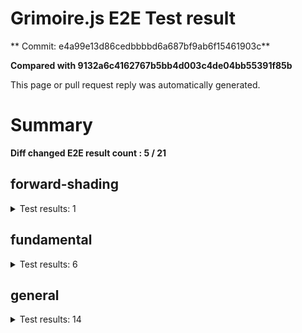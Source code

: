 # Grimoire.js E2E Test result

** Commit: e4a99e13d86cedbbbbd6a687bf9ab6f15461903c**

**Compared with 9132a6c4162767b5bb4d003c4de04bb55391f85b**

This page or pull request reply was automatically generated.

# Summary

**Diff changed E2E result count : 5 / 21**



## forward-shading

<details>
    <summary>Test results: 1</summary>

<details>
    <summary>0:forward-shading/pbr-rougness-metallic[PASSED] -- (load: 3817 / waitFor: )</summary>





<img src="https://151-108731811-gh.circle-artifacts.com/0/tmp/circle-artifacts.xbGH5qN/diff/forward-shadingpbr-rougness-metallic.png"/>




<a href="http://jsrun.it/kyasbal/gCfn3#fundamental&#x3D;staging-e4a99e13d86cedbbbbd6a687bf9ab6f15461903c">OPEN</a>



<details>
    <summary>Logs</summary>

```
log:%cGrimoire.js v0.21.1
plugins:

  1 : grimoirejs-math@1.15.1
  2 : grimoirejs-fundamental@0.30.0beta5
  3 : grimoirejs-forward-shading@1.10.1

To suppress this message,please inject a line &quot;gr.debug &#x3D; false;&quot; on the initializing timing. color:#44F;font-weight:bold;
```

</details>

<details>
    <summary>Meta</summary>


|Key|Value|
|:-:|:-:|
|config|[object Object]|
|loadTime|3817|
|logs|[object Object]|
|diffTestResult|true|
|url|http://jsrun.it/kyasbal/gCfn3#fundamental&#x3D;staging-e4a99e13d86cedbbbbd6a687bf9ab6f15461903c|


</details>

<details>
    <summary>Config</summary>


|Key|Value|
|:-:|:-:|
|url|http://jsrun.it/kyasbal/gCfn3|
|timeout|100000|
|waitFor||
|width|640|
|height|480|
|threshold|3%|
|shift|2|
|group|forward-shading|
|name|pbr-rougness-metallic|


</details>


</details>


---

 

</details>


## fundamental

<details>
    <summary>Test results: 6</summary>

<details>
    <summary>0:fundamental/texture-direction[PASSED] -- (load: 4461 / waitFor: )</summary>





<img src="https://151-108731811-gh.circle-artifacts.com/1/tmp/circle-artifacts.5MUAzxO/diff/fundamentaltexture-direction.png"/>




<a href="https://codepen.io/kyasbal-1994/debug/gXMBJV#fundamental&#x3D;staging-e4a99e13d86cedbbbbd6a687bf9ab6f15461903c">OPEN</a>



<details>
    <summary>Logs</summary>

```
log:%cGrimoire.js v0.21.1
plugins:

  1 : grimoirejs-math@1.15.1
  2 : grimoirejs-fundamental@0.30.0beta5

To suppress this message,please inject a line &quot;gr.debug &#x3D; false;&quot; on the initializing timing. color:#44F;font-weight:bold;
```

</details>

<details>
    <summary>Meta</summary>


|Key|Value|
|:-:|:-:|
|config|[object Object]|
|loadTime|4461|
|logs|[object Object]|
|diffTestResult|true|
|url|https://codepen.io/kyasbal-1994/debug/gXMBJV#fundamental&#x3D;staging-e4a99e13d86cedbbbbd6a687bf9ab6f15461903c|


</details>

<details>
    <summary>Config</summary>


|Key|Value|
|:-:|:-:|
|url|https://codepen.io/kyasbal-1994/debug/gXMBJV|
|timeout|100000|
|waitFor||
|width|640|
|height|480|
|threshold|3%|
|shift|2|
|group|fundamental|
|name|texture-direction|


</details>


</details>


---


<details>
    <summary>1:fundamental/uv[PASSED] -- (load: 3744 / waitFor: )</summary>





<img src="https://151-108731811-gh.circle-artifacts.com/2/tmp/circle-artifacts.h3yqFWR/diff/fundamentaluv.png"/>




<a href="https://codepen.io/kyasbal-1994/debug/vWXLLK#fundamental&#x3D;staging-e4a99e13d86cedbbbbd6a687bf9ab6f15461903c">OPEN</a>



<details>
    <summary>Logs</summary>

```
log:%cGrimoire.js v0.21.1
plugins:

  1 : grimoirejs-math@1.15.1
  2 : grimoirejs-fundamental@0.30.0beta5

To suppress this message,please inject a line &quot;gr.debug &#x3D; false;&quot; on the initializing timing. color:#44F;font-weight:bold;
```

</details>

<details>
    <summary>Meta</summary>


|Key|Value|
|:-:|:-:|
|config|[object Object]|
|loadTime|3744|
|logs|[object Object]|
|diffTestResult|true|
|url|https://codepen.io/kyasbal-1994/debug/vWXLLK#fundamental&#x3D;staging-e4a99e13d86cedbbbbd6a687bf9ab6f15461903c|


</details>

<details>
    <summary>Config</summary>


|Key|Value|
|:-:|:-:|
|url|https://codepen.io/kyasbal-1994/debug/vWXLLK|
|timeout|100000|
|waitFor||
|width|640|
|height|480|
|threshold|3%|
|shift|2|
|group|fundamental|
|name|uv|


</details>


</details>


---


<details>
    <summary>2:fundamental/normal[PASSED] -- (load: 3443 / waitFor: )</summary>





<img src="https://151-108731811-gh.circle-artifacts.com/3/tmp/circle-artifacts.2VZXiBz/diff/fundamentalnormal.png"/>




<a href="https://codepen.io/kyasbal-1994/debug/RjGroo#fundamental&#x3D;staging-e4a99e13d86cedbbbbd6a687bf9ab6f15461903c">OPEN</a>



<details>
    <summary>Logs</summary>

```
log:%cGrimoire.js v0.21.1
plugins:

  1 : grimoirejs-math@1.15.1
  2 : grimoirejs-fundamental@0.30.0beta5

To suppress this message,please inject a line &quot;gr.debug &#x3D; false;&quot; on the initializing timing. color:#44F;font-weight:bold;
```

</details>

<details>
    <summary>Meta</summary>


|Key|Value|
|:-:|:-:|
|config|[object Object]|
|loadTime|3443|
|logs|[object Object]|
|diffTestResult|true|
|url|https://codepen.io/kyasbal-1994/debug/RjGroo#fundamental&#x3D;staging-e4a99e13d86cedbbbbd6a687bf9ab6f15461903c|


</details>

<details>
    <summary>Config</summary>


|Key|Value|
|:-:|:-:|
|url|https://codepen.io/kyasbal-1994/debug/RjGroo|
|timeout|100000|
|waitFor||
|width|640|
|height|480|
|threshold|3%|
|shift|2|
|group|fundamental|
|name|normal|


</details>


</details>


---


<details>
    <summary>3:fundamental/canvasFollowRelative[PASSED] -- (load: 1224 / waitFor: )</summary>





<img src="https://151-108731811-gh.circle-artifacts.com/0/tmp/circle-artifacts.xbGH5qN/diff/fundamentalcanvasFollowRelative.png"/>




<a href="https://codepen.io/kyasbal-1994/debug/bf323f6b9725ceb75f0865d6dddd68b9#fundamental&#x3D;staging-e4a99e13d86cedbbbbd6a687bf9ab6f15461903c">OPEN</a>



<details>
    <summary>Logs</summary>

```
log:%cGrimoire.js v0.21.1
plugins:

  1 : grimoirejs-math@1.15.1
  2 : grimoirejs-fundamental@0.30.0beta5

To suppress this message,please inject a line &quot;gr.debug &#x3D; false;&quot; on the initializing timing. color:#44F;font-weight:bold;
```

</details>

<details>
    <summary>Meta</summary>


|Key|Value|
|:-:|:-:|
|config|[object Object]|
|loadTime|1224|
|logs|[object Object]|
|diffTestResult|true|
|url|https://codepen.io/kyasbal-1994/debug/bf323f6b9725ceb75f0865d6dddd68b9#fundamental&#x3D;staging-e4a99e13d86cedbbbbd6a687bf9ab6f15461903c|


</details>

<details>
    <summary>Config</summary>


|Key|Value|
|:-:|:-:|
|url|https://codepen.io/kyasbal-1994/debug/bf323f6b9725ceb75f0865d6dddd68b9|
|timeout|100000|
|waitFor||
|width|640|
|height|480|
|threshold|3%|
|shift|2|
|group|fundamental|
|name|canvasFollowRelative|


</details>


</details>


---


<details>
    <summary>4:fundamental/canvasConsiderBorder[PASSED] -- (load: 1081 / waitFor: )</summary>





<img src="https://151-108731811-gh.circle-artifacts.com/1/tmp/circle-artifacts.5MUAzxO/diff/fundamentalcanvasConsiderBorder.png"/>




<a href="https://codepen.io/kyasbal-1994/debug/d448653295e3678bdbbc626bf9192f79#fundamental&#x3D;staging-e4a99e13d86cedbbbbd6a687bf9ab6f15461903c">OPEN</a>



<details>
    <summary>Logs</summary>

```
log:%cGrimoire.js v0.21.1
plugins:

  1 : grimoirejs-math@1.15.1
  2 : grimoirejs-fundamental@0.30.0beta5

To suppress this message,please inject a line &quot;gr.debug &#x3D; false;&quot; on the initializing timing. color:#44F;font-weight:bold;
```

</details>

<details>
    <summary>Meta</summary>


|Key|Value|
|:-:|:-:|
|config|[object Object]|
|loadTime|1081|
|logs|[object Object]|
|diffTestResult|true|
|url|https://codepen.io/kyasbal-1994/debug/d448653295e3678bdbbc626bf9192f79#fundamental&#x3D;staging-e4a99e13d86cedbbbbd6a687bf9ab6f15461903c|


</details>

<details>
    <summary>Config</summary>


|Key|Value|
|:-:|:-:|
|url|https://codepen.io/kyasbal-1994/debug/d448653295e3678bdbbc626bf9192f79|
|timeout|100000|
|waitFor||
|width|640|
|height|480|
|threshold|3%|
|shift|2|
|group|fundamental|
|name|canvasConsiderBorder|


</details>


</details>


---


<details>
    <summary>5:fundamental/dynamicParentSizeChange[PASSED] -- (load: 1344 / waitFor: )</summary>





<img src="https://151-108731811-gh.circle-artifacts.com/2/tmp/circle-artifacts.h3yqFWR/diff/fundamentaldynamicParentSizeChange.png"/>




<a href="https://codepen.io/kyasbal-1994/debug/074bef092e7a50ed3e33fe7c75c923e6#fundamental&#x3D;staging-e4a99e13d86cedbbbbd6a687bf9ab6f15461903c">OPEN</a>



<details>
    <summary>Logs</summary>

```
log:%cGrimoire.js v0.21.1
plugins:

  1 : grimoirejs-math@1.15.1
  2 : grimoirejs-fundamental@0.30.0beta5

To suppress this message,please inject a line &quot;gr.debug &#x3D; false;&quot; on the initializing timing. color:#44F;font-weight:bold;
```

</details>

<details>
    <summary>Meta</summary>


|Key|Value|
|:-:|:-:|
|config|[object Object]|
|loadTime|1344|
|logs|[object Object]|
|diffTestResult|true|
|url|https://codepen.io/kyasbal-1994/debug/074bef092e7a50ed3e33fe7c75c923e6#fundamental&#x3D;staging-e4a99e13d86cedbbbbd6a687bf9ab6f15461903c|


</details>

<details>
    <summary>Config</summary>


|Key|Value|
|:-:|:-:|
|url|https://codepen.io/kyasbal-1994/debug/074bef092e7a50ed3e33fe7c75c923e6|
|timeout|100000|
|waitFor||
|width|640|
|height|480|
|threshold|3%|
|shift|2|
|group|fundamental|
|name|dynamicParentSizeChange|


</details>


</details>


---

 

</details>


## general

<details>
    <summary>Test results: 14</summary>

<details>
    <summary>0:general/earth[PASSED] -- (load: 1868 / waitFor: )</summary>





<img src="https://151-108731811-gh.circle-artifacts.com/3/tmp/circle-artifacts.2VZXiBz/diff/generalearth.png"/>




<a href="http://jsrun.it/cx20/89C8#fundamental&#x3D;staging-e4a99e13d86cedbbbbd6a687bf9ab6f15461903c">OPEN</a>



<details>
    <summary>Logs</summary>

```
log:%cGrimoire.js v0.20.1
plugins:

  1 : grimoirejs-math@1.15.1
  2 : grimoirejs-fundamental@0.30.4
  3 : grimoirejs-preset-basic@1.11.15
  4 : grimoirejs-forward-shading@1.10.1

To suppress this message,please inject a line &quot;gr.debug &#x3D; false;&quot; on the initializing timing. color:#44F;font-weight:bold;
```

</details>

<details>
    <summary>Meta</summary>


|Key|Value|
|:-:|:-:|
|config|[object Object]|
|loadTime|1868|
|logs|[object Object]|
|diffTestResult|true|
|url|http://jsrun.it/cx20/89C8#fundamental&#x3D;staging-e4a99e13d86cedbbbbd6a687bf9ab6f15461903c|


</details>

<details>
    <summary>Config</summary>


|Key|Value|
|:-:|:-:|
|url|http://jsrun.it/cx20/89C8|
|timeout|100000|
|waitFor||
|width|640|
|height|480|
|threshold|3%|
|shift|2|
|group|general|
|name|earth|


</details>


</details>


---


<details>
    <summary>1:general/gltf[PASSED] -- (load: 1145 / waitFor: )</summary>





<img src="https://151-108731811-gh.circle-artifacts.com/0/tmp/circle-artifacts.xbGH5qN/diff/generalgltf.png"/>




<a href="http://jsrun.it/cx20/6ojC#fundamental&#x3D;staging-e4a99e13d86cedbbbbd6a687bf9ab6f15461903c">OPEN</a>



<details>
    <summary>Logs</summary>

```
log:%cGrimoire.js v0.20.0
plugins:

  1 : grimoirejs-math@1.14.6
  2 : grimoirejs-fundamental@0.28.2
  3 : grimoirejs-preset-basic@1.11.3
  4 : grimoirejs-animation@1.2.0
  5 : grimoirejs-forward-shading@1.7.3
  6 : grimoirejs-gltf@2.2.1

To suppress this message,please inject a line &quot;gr.debug &#x3D; false;&quot; on the initializing timing. color:#44F;font-weight:bold;
```

</details>

<details>
    <summary>Meta</summary>


|Key|Value|
|:-:|:-:|
|config|[object Object]|
|loadTime|1145|
|logs|[object Object]|
|diffTestResult|true|
|url|http://jsrun.it/cx20/6ojC#fundamental&#x3D;staging-e4a99e13d86cedbbbbd6a687bf9ab6f15461903c|


</details>

<details>
    <summary>Config</summary>


|Key|Value|
|:-:|:-:|
|url|http://jsrun.it/cx20/6ojC|
|timeout|100000|
|waitFor||
|width|640|
|height|480|
|threshold|3%|
|shift|2|
|group|general|
|name|gltf|


</details>


</details>


---



### 2:general/posteffect\[CHANGED\]

* load: 2437
* waitFor: 





<img src="https://151-108731811-gh.circle-artifacts.com/1/tmp/circle-artifacts.5MUAzxO/diff/generalposteffect.png"/>




<a href="http://jsrun.it/cx20/snhP#fundamental&#x3D;staging-e4a99e13d86cedbbbbd6a687bf9ab6f15461903c">OPEN</a>



<details>
    <summary>Logs</summary>

```
log:%cGrimoire.js v0.19.5
plugins:

  1 : grimoirejs-math@1.14.3
  2 : grimoirejs-fundamental@0.28.2
  3 : grimoirejs-preset-basic@1.11.0

To suppress this message,please inject a line &quot;gr.debug &#x3D; false;&quot; on the initializing timing. color:#44F;font-weight:bold;
```

</details>

<details>
    <summary>Meta</summary>


|Key|Value|
|:-:|:-:|
|config|[object Object]|
|loadTime|2437|
|logs|[object Object]|
|diffTestResult|false|
|url|http://jsrun.it/cx20/snhP#fundamental&#x3D;staging-e4a99e13d86cedbbbbd6a687bf9ab6f15461903c|


</details>

<details>
    <summary>Config</summary>


|Key|Value|
|:-:|:-:|
|url|http://jsrun.it/cx20/snhP|
|timeout|100000|
|waitFor||
|width|640|
|height|480|
|threshold|3%|
|shift|2|
|group|general|
|name|posteffect|


</details>


---


<details>
    <summary>3:general/primitives[PASSED] -- (load: 2750 / waitFor: )</summary>





<img src="https://151-108731811-gh.circle-artifacts.com/2/tmp/circle-artifacts.h3yqFWR/diff/generalprimitives.png"/>




<a href="http://jsrun.it/cx20/WWUy#fundamental&#x3D;staging-e4a99e13d86cedbbbbd6a687bf9ab6f15461903c">OPEN</a>



<details>
    <summary>Logs</summary>

```
log:%cGrimoire.js v0.20.0
plugins:

  1 : grimoirejs-math@1.14.7
  2 : grimoirejs-fundamental@0.29.2
  3 : grimoirejs-preset-basic@1.11.5

To suppress this message,please inject a line &quot;gr.debug &#x3D; false;&quot; on the initializing timing. color:#44F;font-weight:bold;
```

</details>

<details>
    <summary>Meta</summary>


|Key|Value|
|:-:|:-:|
|config|[object Object]|
|loadTime|2750|
|logs|[object Object]|
|diffTestResult|true|
|url|http://jsrun.it/cx20/WWUy#fundamental&#x3D;staging-e4a99e13d86cedbbbbd6a687bf9ab6f15461903c|


</details>

<details>
    <summary>Config</summary>


|Key|Value|
|:-:|:-:|
|url|http://jsrun.it/cx20/WWUy|
|timeout|100000|
|waitFor||
|width|640|
|height|480|
|threshold|3%|
|shift|2|
|group|general|
|name|primitives|


</details>


</details>


---


<details>
    <summary>4:general/quaternion[PASSED] -- (load: 1377 / waitFor: )</summary>





<img src="https://151-108731811-gh.circle-artifacts.com/3/tmp/circle-artifacts.2VZXiBz/diff/generalquaternion.png"/>




<a href="http://jsrun.it/cx20/29IU#fundamental&#x3D;staging-e4a99e13d86cedbbbbd6a687bf9ab6f15461903c">OPEN</a>



<details>
    <summary>Logs</summary>

```
log:%cGrimoire.js v0.20.1
plugins:

  1 : grimoirejs-math@1.14.7
  2 : grimoirejs-fundamental@0.29.4
  3 : grimoirejs-preset-basic@1.11.8

To suppress this message,please inject a line &quot;gr.debug &#x3D; false;&quot; on the initializing timing. color:#44F;font-weight:bold;
```

</details>

<details>
    <summary>Meta</summary>


|Key|Value|
|:-:|:-:|
|config|[object Object]|
|loadTime|1377|
|logs|[object Object]|
|diffTestResult|true|
|url|http://jsrun.it/cx20/29IU#fundamental&#x3D;staging-e4a99e13d86cedbbbbd6a687bf9ab6f15461903c|


</details>

<details>
    <summary>Config</summary>


|Key|Value|
|:-:|:-:|
|url|http://jsrun.it/cx20/29IU|
|timeout|100000|
|waitFor||
|width|640|
|height|480|
|threshold|3%|
|shift|2|
|group|general|
|name|quaternion|


</details>


</details>


---


<details>
    <summary>5:general/teapod-wireframe[PASSED] -- (load: 796 / waitFor: )</summary>





<img src="https://151-108731811-gh.circle-artifacts.com/0/tmp/circle-artifacts.xbGH5qN/diff/generalteapod-wireframe.png"/>




<a href="http://jsrun.it/cx20/Ukzk#fundamental&#x3D;staging-e4a99e13d86cedbbbbd6a687bf9ab6f15461903c">OPEN</a>



<details>
    <summary>Logs</summary>

```
log:%cGrimoire.js v0.20.1
plugins:

  1 : grimoirejs-math@1.14.7
  2 : grimoirejs-fundamental@0.29.4
  3 : grimoirejs-preset-basic@1.11.8

To suppress this message,please inject a line &quot;gr.debug &#x3D; false;&quot; on the initializing timing. color:#44F;font-weight:bold;
```

</details>

<details>
    <summary>Meta</summary>


|Key|Value|
|:-:|:-:|
|config|[object Object]|
|loadTime|796|
|logs|[object Object]|
|diffTestResult|true|
|url|http://jsrun.it/cx20/Ukzk#fundamental&#x3D;staging-e4a99e13d86cedbbbbd6a687bf9ab6f15461903c|


</details>

<details>
    <summary>Config</summary>


|Key|Value|
|:-:|:-:|
|url|http://jsrun.it/cx20/Ukzk|
|timeout|100000|
|waitFor||
|width|640|
|height|480|
|threshold|3%|
|shift|2|
|group|general|
|name|teapod-wireframe|


</details>


</details>


---


<details>
    <summary>6:general/teapod-normal[PASSED] -- (load: 1575 / waitFor: )</summary>





<img src="https://151-108731811-gh.circle-artifacts.com/1/tmp/circle-artifacts.5MUAzxO/diff/generalteapod-normal.png"/>




<a href="http://jsrun.it/cx20/MPRv#fundamental&#x3D;staging-e4a99e13d86cedbbbbd6a687bf9ab6f15461903c">OPEN</a>



<details>
    <summary>Logs</summary>

```
log:%cGrimoire.js v0.20.1
plugins:

  1 : grimoirejs-math@1.14.7
  2 : grimoirejs-fundamental@0.29.4
  3 : grimoirejs-preset-basic@1.11.8

To suppress this message,please inject a line &quot;gr.debug &#x3D; false;&quot; on the initializing timing. color:#44F;font-weight:bold;
```

</details>

<details>
    <summary>Meta</summary>


|Key|Value|
|:-:|:-:|
|config|[object Object]|
|loadTime|1575|
|logs|[object Object]|
|diffTestResult|true|
|url|http://jsrun.it/cx20/MPRv#fundamental&#x3D;staging-e4a99e13d86cedbbbbd6a687bf9ab6f15461903c|


</details>

<details>
    <summary>Config</summary>


|Key|Value|
|:-:|:-:|
|url|http://jsrun.it/cx20/MPRv|
|timeout|100000|
|waitFor||
|width|640|
|height|480|
|threshold|3%|
|shift|2|
|group|general|
|name|teapod-normal|


</details>


</details>


---



### 7:general/teapod-texture\[CHANGED\]

* load: 1282
* waitFor: 





<img src="https://151-108731811-gh.circle-artifacts.com/2/tmp/circle-artifacts.h3yqFWR/diff/generalteapod-texture.png"/>




<a href="http://jsrun.it/cx20/kPYg#fundamental&#x3D;staging-e4a99e13d86cedbbbbd6a687bf9ab6f15461903c">OPEN</a>



<details>
    <summary>Logs</summary>

```
log:%cGrimoire.js v0.20.1
plugins:

  1 : grimoirejs-math@1.14.7
  2 : grimoirejs-fundamental@0.29.4
  3 : grimoirejs-preset-basic@1.11.8

To suppress this message,please inject a line &quot;gr.debug &#x3D; false;&quot; on the initializing timing. color:#44F;font-weight:bold;
```

</details>

<details>
    <summary>Meta</summary>


|Key|Value|
|:-:|:-:|
|config|[object Object]|
|loadTime|1282|
|logs|[object Object]|
|diffTestResult|false|
|url|http://jsrun.it/cx20/kPYg#fundamental&#x3D;staging-e4a99e13d86cedbbbbd6a687bf9ab6f15461903c|


</details>

<details>
    <summary>Config</summary>


|Key|Value|
|:-:|:-:|
|url|http://jsrun.it/cx20/kPYg|
|timeout|100000|
|waitFor||
|width|640|
|height|480|
|threshold|3%|
|shift|2|
|group|general|
|name|teapod-texture|


</details>


---


<details>
    <summary>8:general/pbr[PASSED] -- (load: 982 / waitFor: )</summary>





<img src="https://151-108731811-gh.circle-artifacts.com/3/tmp/circle-artifacts.2VZXiBz/diff/generalpbr.png"/>




<a href="http://jsrun.it/cx20/Qurl#fundamental&#x3D;staging-e4a99e13d86cedbbbbd6a687bf9ab6f15461903c">OPEN</a>



<details>
    <summary>Logs</summary>

```
log:%cGrimoire.js v0.20.1
plugins:

  1 : grimoirejs-math@1.14.8
  2 : grimoirejs-fundamental@0.29.4
  3 : grimoirejs-preset-basic@1.11.9
  4 : grimoirejs-animation@1.2.0
  5 : grimoirejs-forward-shading@1.9.1
  6 : grimoirejs-gltf@2.2.6

To suppress this message,please inject a line &quot;gr.debug &#x3D; false;&quot; on the initializing timing. color:#44F;font-weight:bold;
```

</details>

<details>
    <summary>Meta</summary>


|Key|Value|
|:-:|:-:|
|config|[object Object]|
|loadTime|982|
|logs|[object Object]|
|diffTestResult|true|
|url|http://jsrun.it/cx20/Qurl#fundamental&#x3D;staging-e4a99e13d86cedbbbbd6a687bf9ab6f15461903c|


</details>

<details>
    <summary>Config</summary>


|Key|Value|
|:-:|:-:|
|url|http://jsrun.it/cx20/Qurl|
|timeout|100000|
|waitFor||
|width|640|
|height|480|
|threshold|3%|
|shift|2|
|group|general|
|name|pbr|


</details>


</details>


---



### 9:general/particles\[CHANGED\]

* load: 1029
* waitFor: 





<img src="https://151-108731811-gh.circle-artifacts.com/0/tmp/circle-artifacts.xbGH5qN/diff/generalparticles.png"/>




<a href="http://jsrun.it/case2912/6B8h#fundamental&#x3D;staging-e4a99e13d86cedbbbbd6a687bf9ab6f15461903c">OPEN</a>



<details>
    <summary>Logs</summary>

```
log:%cGrimoire.js v0.21.0
plugins:

  1 : grimoirejs-math@1.15.1
  2 : grimoirejs-fundamental@0.30.5
  3 : grimoirejs-preset-basic@1.11.16

To suppress this message,please inject a line &quot;gr.debug &#x3D; false;&quot; on the initializing timing. color:#44F;font-weight:bold;
```

</details>

<details>
    <summary>Meta</summary>


|Key|Value|
|:-:|:-:|
|config|[object Object]|
|loadTime|1029|
|logs|[object Object]|
|diffTestResult|false|
|url|http://jsrun.it/case2912/6B8h#fundamental&#x3D;staging-e4a99e13d86cedbbbbd6a687bf9ab6f15461903c|


</details>

<details>
    <summary>Config</summary>


|Key|Value|
|:-:|:-:|
|url|http://jsrun.it/case2912/6B8h|
|timeout|100000|
|waitFor||
|width|640|
|height|480|
|threshold|3%|
|shift|2|
|group|general|
|name|particles|


</details>


---


<details>
    <summary>10:general/axis[PASSED] -- (load: 752 / waitFor: )</summary>





<img src="https://151-108731811-gh.circle-artifacts.com/1/tmp/circle-artifacts.5MUAzxO/diff/generalaxis.png"/>




<a href="http://jsrun.it/cx20/ebdy#fundamental&#x3D;staging-e4a99e13d86cedbbbbd6a687bf9ab6f15461903c">OPEN</a>



<details>
    <summary>Logs</summary>

```
log:%cGrimoire.js v0.20.1
plugins:

  1 : grimoirejs-math@1.14.7
  2 : grimoirejs-fundamental@0.29.4
  3 : grimoirejs-preset-basic@1.11.8

To suppress this message,please inject a line &quot;gr.debug &#x3D; false;&quot; on the initializing timing. color:#44F;font-weight:bold;
```

</details>

<details>
    <summary>Meta</summary>


|Key|Value|
|:-:|:-:|
|config|[object Object]|
|loadTime|752|
|logs|[object Object]|
|diffTestResult|true|
|url|http://jsrun.it/cx20/ebdy#fundamental&#x3D;staging-e4a99e13d86cedbbbbd6a687bf9ab6f15461903c|


</details>

<details>
    <summary>Config</summary>


|Key|Value|
|:-:|:-:|
|url|http://jsrun.it/cx20/ebdy|
|timeout|100000|
|waitFor||
|width|640|
|height|480|
|threshold|3%|
|shift|2|
|group|general|
|name|axis|


</details>


</details>


---


<details>
    <summary>11:general/forward[PASSED] -- (load: 1169 / waitFor: )</summary>





<img src="https://151-108731811-gh.circle-artifacts.com/2/tmp/circle-artifacts.h3yqFWR/diff/generalforward.png"/>




<a href="http://jsrun.it/cx20/UE4P#fundamental&#x3D;staging-e4a99e13d86cedbbbbd6a687bf9ab6f15461903c">OPEN</a>



<details>
    <summary>Logs</summary>

```
log:%cGrimoire.js v0.20.1
plugins:

  1 : grimoirejs-math@1.15.1
  2 : grimoirejs-fundamental@0.30.4
  3 : grimoirejs-preset-basic@1.11.15
  4 : grimoirejs-forward-shading@1.10.1

To suppress this message,please inject a line &quot;gr.debug &#x3D; false;&quot; on the initializing timing. color:#44F;font-weight:bold;
```

</details>

<details>
    <summary>Meta</summary>


|Key|Value|
|:-:|:-:|
|config|[object Object]|
|loadTime|1169|
|logs|[object Object]|
|diffTestResult|true|
|url|http://jsrun.it/cx20/UE4P#fundamental&#x3D;staging-e4a99e13d86cedbbbbd6a687bf9ab6f15461903c|


</details>

<details>
    <summary>Config</summary>


|Key|Value|
|:-:|:-:|
|url|http://jsrun.it/cx20/UE4P|
|timeout|100000|
|waitFor||
|width|640|
|height|480|
|threshold|3%|
|shift|2|
|group|general|
|name|forward|


</details>


</details>


---



### 12:general/shader\[CHANGED\]

* load: 967
* waitFor: 





<img src="https://151-108731811-gh.circle-artifacts.com/3/tmp/circle-artifacts.2VZXiBz/diff/generalshader.png"/>




<a href="http://jsrun.it/kyasbal/2DVy#fundamental&#x3D;staging-e4a99e13d86cedbbbbd6a687bf9ab6f15461903c">OPEN</a>



<details>
    <summary>Logs</summary>

```
log:%cGrimoire.js v0.21.0
plugins:

  1 : grimoirejs-math@1.15.1
  2 : grimoirejs-fundamental@0.30.5
  3 : grimoirejs-preset-basic@1.11.16

To suppress this message,please inject a line &quot;gr.debug &#x3D; false;&quot; on the initializing timing. color:#44F;font-weight:bold;
```

</details>

<details>
    <summary>Meta</summary>


|Key|Value|
|:-:|:-:|
|config|[object Object]|
|loadTime|967|
|logs|[object Object]|
|diffTestResult|false|
|url|http://jsrun.it/kyasbal/2DVy#fundamental&#x3D;staging-e4a99e13d86cedbbbbd6a687bf9ab6f15461903c|


</details>

<details>
    <summary>Config</summary>


|Key|Value|
|:-:|:-:|
|url|http://jsrun.it/kyasbal/2DVy|
|timeout|100000|
|waitFor||
|width|640|
|height|480|
|threshold|3%|
|shift|2|
|group|general|
|name|shader|


</details>


---



### 13:general/pbrTest14\[CHANGED\]

* load: 2563
* waitFor: 





<img src="https://151-108731811-gh.circle-artifacts.com/0/tmp/circle-artifacts.xbGH5qN/diff/generalpbrTest14.png"/>




<a href="http://jsrun.it/kyasbal/oeKr#fundamental&#x3D;staging-e4a99e13d86cedbbbbd6a687bf9ab6f15461903c">OPEN</a>



<details>
    <summary>Logs</summary>

```
log:%cGrimoire.js v0.19.1
plugins:

  1 : grimoirejs-math@1.14.2
  2 : grimoirejs-fundamental@0.28.1
  3 : grimoirejs-preset-basic@1.10.17
  4 : grimoirejs-forward-shading@1.7.3

To suppress this message,please inject a line &quot;gr.debug &#x3D; false;&quot; on the initializing timing. color:#44F;font-weight:bold;
error:JSHandle@error
```

</details>

<details>
    <summary>Meta</summary>


|Key|Value|
|:-:|:-:|
|config|[object Object]|
|loadTime|2563|
|logs|[object Object],[object Object]|
|diffTestResult|false|
|url|http://jsrun.it/kyasbal/oeKr#fundamental&#x3D;staging-e4a99e13d86cedbbbbd6a687bf9ab6f15461903c|


</details>

<details>
    <summary>Config</summary>


|Key|Value|
|:-:|:-:|
|timeout|100000|
|url|http://jsrun.it/kyasbal/oeKr|
|waitFor||
|width|640|
|height|480|
|threshold|3%|
|shift|2|
|group|general|
|name|pbrTest14|


</details>


---

 

</details>
 